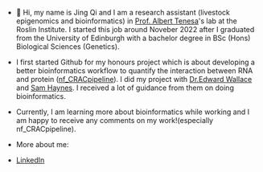 - 👋 Hi, my name is Jing Qi and I am a research assistant (livestock epigenomics and bioinformatics) in [Prof. Albert Tenesa](https://www.ed.ac.uk/profile/albert-tenesa)'s lab at the Roslin Institute. I started this job around Noveber 2022 after I graduated from the University of Edinburgh with a bachelor degree in BSc (Hons) Biological Sciences (Genetics).
 
- I first started Github for my honours project which is about developing a better bioinformatics workflow to quantify the interaction between RNA and protein ([nf_CRACpipeline](https://github.com/JingQiChong/nf_CRACpipeline)). I did my project with [Dr.Edward Wallace](https://ewallace.github.io/team/edward-wallace) and [Sam Haynes](https://ewallace.github.io/team/samuel-haynes). I received a lot of guidance from them on doing bioinformatics.

- Currently, I am learning more about bioinformatics while working and I am happy to receive any comments on my work!(especially nf_CRACpipeline).
- More about me: 
- [LinkedIn](https://www.linkedin.com/in/chong-jing-qi-2b0a7919a/)



<!---
JingQiChong/JingQiChong is a ✨ special ✨ repository because its `README.md` (this file) appears on your GitHub profile.
You can click the Preview link to take a look at your changes.
--->
